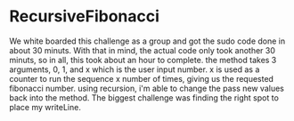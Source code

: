 # RecursiveFibonacci
We white boarded this challenge as a group and got the sudo code done in about 30 minuts.  With that in mind, the actual code only took another 30 minuts, so in all, this took about an hour to complete.  the method takes 3 arguments, 0, 1, and x which is the user input number.  x is used as a counter to run the sequence x number of times, giving us the requested fibonacci number.  using recursion, i'm able to change the pass new values back into the method.  The biggest challenge was finding the right spot to place my writeLine.

